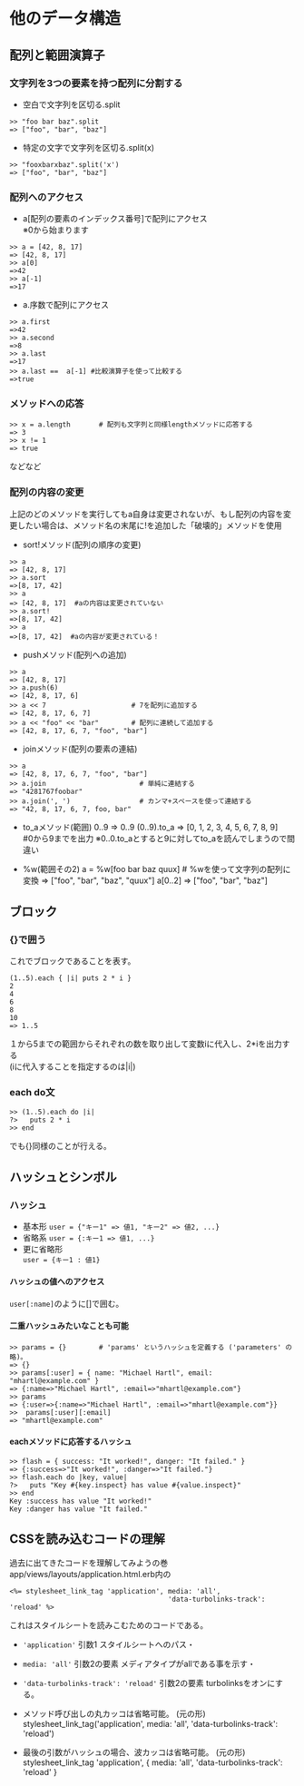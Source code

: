 # 他のデータ構造
## 配列と範囲演算子

### 文字列を3つの要素を持つ配列に分割する
- 空白で文字列を区切る.split
```
>> "foo bar baz".split
=> ["foo", "bar", "baz"]
```

- 特定の文字で文字列を区切る.split(x)
```
>> "fooxbarxbaz".split('x')
=> ["foo", "bar", "baz"]
```

### 配列へのアクセス
- a[配列の要素のインデックス番号]で配列にアクセス  
※0から始まります
```
>> a = [42, 8, 17]
=> [42, 8, 17]
>> a[0]
=>42
>> a[-1]
=>17
```

- a.序数で配列にアクセス
```
>> a.first
=>42
>> a.second
=>8
>> a.last
=>17
>> a.last ==  a[-1] #比較演算子を使って比較する
=>true
```
### メソッドへの応答
```
>> x = a.length       # 配列も文字列と同様lengthメソッドに応答する
=> 3
>> x != 1
=> true
```  
などなど

### 配列の内容の変更
上記のどのメソッドを実行してもa自身は変更されないが、もし配列の内容を変更したい場合は、メソッド名の末尾に!を追加した「破壊的」メソッドを使用  

- sort!メソッド(配列の順序の変更)
```
>> a
=> [42, 8, 17]
>> a.sort
=>[8, 17, 42]  
>> a
=> [42, 8, 17]  #aの内容は変更されていない
>> a.sort!
=>[8, 17, 42]
>> a
=>[8, 17, 42]  #aの内容が変更されている！
```
- pushメソッド(配列への追加)
```
>> a
=> [42, 8, 17]
>> a.push(6)
=> [42, 8, 17, 6]
>> a << 7                     # 7を配列に追加する
=> [42, 8, 17, 6, 7]
>> a << "foo" << "bar"        # 配列に連続して追加する
=> [42, 8, 17, 6, 7, "foo", "bar"]
```

- joinメソッド(配列の要素の連結)
```
>> a
=> [42, 8, 17, 6, 7, "foo", "bar"]
>> a.join                       # 単純に連結する
=> "4281767foobar"
>> a.join(', ')                 # カンマ+スペースを使って連結する
=> "42, 8, 17, 6, 7, foo, bar"
```
- to_aメソッド(範囲)
0..9
=> 0..9
(0..9).to_a
=> [0, 1, 2, 3, 4, 5, 6, 7, 8, 9]　#0から9までを出力
※0..0.to_aとすると9に対してto_aを読んでしまうので間違い

- %w(範囲その2)
a = %w[foo bar baz quux]         # %wを使って文字列の配列に変換
=> ["foo", "bar", "baz", "quux"]
a[0..2]
=> ["foo", "bar", "baz"]

## ブロック
### {}で囲う
これでブロックであることを表す。  
```
(1..5).each { |i| puts 2 * i }
2
4
6
8
10
=> 1..5
```
１から5までの範囲からそれぞれの数を取り出して変数iに代入し、2*iを出力する  
(iに代入することを指定するのは|i|)  

### each do文
```
>> (1..5).each do |i|
?>   puts 2 * i
>> end
```
でも{}同様のことが行える。


## ハッシュとシンボル

### ハッシュ
- 基本形
```user = {"キー1" => 値1, "キー2" => 値2, ...}```  
- 省略系 
```user = {:キー1 => 値1, ...}```  
- 更に省略形  
```user = {キー1 : 値1}```  

#### ハッシュの値へのアクセス
```user[:name]```のように[]で囲む。  

#### 二重ハッシュみたいなことも可能
```  
>> params = {}        # 'params' というハッシュを定義する ('parameters' の略)。
=> {}
>> params[:user] = { name: "Michael Hartl", email: "mhartl@example.com" }
=> {:name=>"Michael Hartl", :email=>"mhartl@example.com"}
>> params
=> {:user=>{:name=>"Michael Hartl", :email=>"mhartl@example.com"}}
>>  params[:user][:email]
=> "mhartl@example.com"
```  

#### eachメソッドに応答するハッシュ
```  
>> flash = { success: "It worked!", danger: "It failed." }
=> {:success=>"It worked!", :danger=>"It failed."}
>> flash.each do |key, value|
?>   puts "Key #{key.inspect} has value #{value.inspect}"
>> end
Key :success has value "It worked!"
Key :danger has value "It failed."
```  

## CSSを読み込むコードの理解
過去に出てきたコードを理解してみようの巻
app/views/layouts/application.html.erb内の
```
<%= stylesheet_link_tag 'application', media: 'all',
                                       'data-turbolinks-track': 'reload' %>
```
これはスタイルシートを読みこむためのコードである。  

 - ```'application'``` 引数1 スタイルシートへのパス・
 - ```media: 'all'``` 引数2の要素 メディアタイプがallである事を示す・
 - ```'data-turbolinks-track': 'reload'``` 引数2の要素 turbolinksをオンにする。
 
- メソッド呼び出しの丸カッコは省略可能。
(元の形)
stylesheet_link_tag('application', media: 'all',
                                   'data-turbolinks-track': 'reload')

- 最後の引数がハッシュの場合、波カッコは省略可能。
(元の形)
stylesheet_link_tag 'application', { media: 'all',
                                     'data-turbolinks-track': 'reload' }




